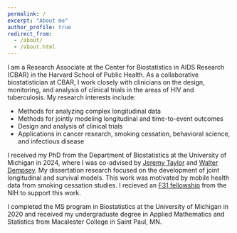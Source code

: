 ```yaml
---
permalink: /
excerpt: "About me"
author_profile: true
redirect_from: 
  - /about/
  - /about.html
---
```


I am a Research Associate at the Center for Biostatistics in AIDS Research (CBAR) in the Harvard School of Public Health.  As a collaborative biostatistician at CBAR, I work closely with clinicians on the design, monitoring, and analysis of clinical trials in the areas of HIV and tuberculosis.  My research interests include:
+ Methods for analyzing complex longitudinal data
+ Methods for jointly modeling longitudinal and time-to-event outcomes
+ Design and analysis of clinical trials
+ Applications in cancer research, smoking cessation, behavioral science, and infectious disease


I received my PhD from the Department of Biostatistics at the University of Michigan in 2024, where I was co-advised by [Jeremy Taylor](https://sph.umich.edu/faculty-profiles/taylor-jeremy.html) and [Walter Dempsey](https://walterhdempsey.com/). My dissertation research focused on the development of joint longitudinal and survival models. This work was motivated by mobile health data from smoking cessation studies. I recieved an [F31 fellowship](https://reporter.nih.gov/project-details/10677935) from the NIH to support this work.

I completed the MS program in Biostatistics at the University of Michigan in 2020 and received my undergraduate degree in Applied Mathematics and Statistics from Macalester College in Saint Paul, MN.

